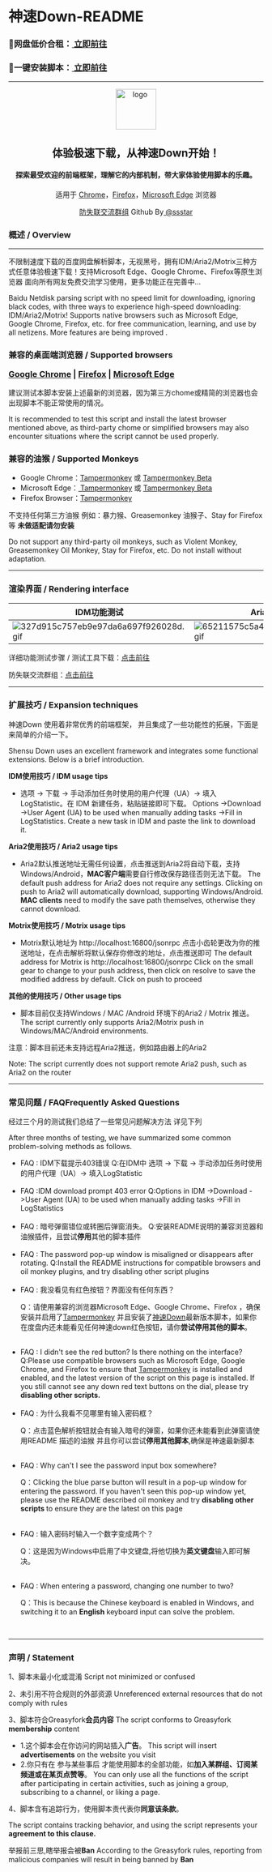 <h1>神速Down-README <img src="https://img.shields.io/badge/MIT-License-brightgreen.svg?style=popout-square" alt=""> <img src="https://img.shields.io/badge/Tampermonkey-5.0.1-red.svg?style=popout-square" alt=""> <img src="https://img.shields.io/badge/Tampermonkey-Beta-red.svg?style=popout-square" alt=""></h1>
<h3>🛒网盘低价合租：<a href="https://ass.coxpan.com/"> 立即前往</a> </h3>
<h3>🧩一键安装脚本：<a href="https://oa.assco.cn/ssdown.user.js?t=sdbifbuise"> 立即前往</a> </h3>
<hr>
<div align="center">
    <img alt="logo" src="https://vitejs.dev/logo-with-shadow.png" style="height: 80px">
</div>
<div align="center">
    <h2>体验极速下载，从神速Down开始！</h2>
    <h4>探索最受欢迎的前端框架，理解它的内部机制，带大家体验使用脚本的乐趣。</h4>
  <p align="center">适用于 <a href="https://www.google.cn/intl/zh-CN/chrome/next-steps.html?platform=linux&amp;installdataindex=empty&amp;defaultbrowser=0" rel="nofollow">Chrome</a>，<a href="https://www.firefox.com.cn/" rel="nofollow">Firefox</a>，<a href="https://www.microsoft.com/zh-cn/edge?form=MA13FJ" rel="nofollow">Microsoft Edge</a> 浏览器</p>
<p align="center"><a href="https://t.me/+B1PiSmBGPIw0MTYx" >防失联交流群组</a>  Github By<a href="https://github.com/AFANOOO/sspan"> @ssstar</a> </p>
</div>

<h3>概述 / Overview</h3>
<hr>
<p>不限制速度下载的百度网盘解析脚本，无视黑号，拥有IDM/Aria2/Motrix三种方式任意体验极速下载！支持Microsoft Edge、Google Chrome、Firefox等原生浏览器 面向所有网友免费交流学习使用，更多功能正在完善中...</p>
<p>Baidu Netdisk parsing script with no speed limit for downloading, ignoring black codes, with three ways to experience high-speed downloading: IDM/Aria2/Motrix! Supports native browsers such as Microsoft Edge, Google Chrome, Firefox, etc. for free communication, learning, and use by all netizens. More features are being improved .</p>


<h3> 兼容的桌面端浏览器 / Supported browsers

<a href="https://www.google.cn/intl/zh-CN/chrome/" rel="nofollow">Google Chrome</a> | <a href="https://www.firefox.com.cn/" rel="nofollow">Firefox</a> | <a href="https://www.microsoft.com/zh-cn/edge?form=MA13FJ" rel="nofollow">Microsoft Edge</a></h3>
<p>建议测试本脚本安装上述最新的浏览器，因为第三方chome或精简的浏览器也会出现脚本不能正常使用的情况。</p>
<p>It is recommended to test this script and install the latest browser mentioned above, as third-party chome or simplified browsers may also encounter situations where the script cannot be used properly.</p>

<h3> 兼容的油猴 / Supported Monkeys</h3>
<div><ul><li>Google Chrome：<a href="https://www.123pan.com/s/Ui7DVv-CXRHA.html">Tampermonkey</a> 或 <a href="https://www.123pan.com/s/Ui7DVv-NXRHA.html" rel="nofollow">Tampermonkey Beta</a></li><li>Microsoft Edge：<a href="https://microsoftedge.microsoft.com/addons/detail/tampermonkey/iikmkjmpaadaobahmlepeloendndfphd" rel="nofollow"> Tampermonkey</a> 或 <a href="https://microsoftedge.microsoft.com/addons/detail/%E7%AF%A1%E6%94%B9%E7%8C%B4%E6%B5%8B%E8%AF%95%E7%89%88/fcmfnpggmnlmfebfghbfnillijihnkoh">Tampermonkey Beta</a><br></li><li>Firefox Browser：<a href="https://addons.mozilla.org/firefox/addon/tampermonkey/">Tampermonkey</a><br></li></ul></div>
<p>不支持任何第三方油猴 例如：暴力猴、Greasemonkey 油猴子、Stay for Firefox等 <strong>未做适配请勿安装</strong></p>
<p>Do not support any third-party oil monkeys, such as Violent Monkey, Greasemonkey Oil Monkey, Stay for Firefox, etc. Do not install without adaptation.</p>
<hr>
<h3>渲染界面 / Rendering interface</h3>
<table><thead>
<tr>
<th>IDM功能测试</th>
<th>Aria2功能测试</th>
</tr>
</thead><tbody>
<tr>
<td><img src="https://ice.frostsky.com/2024/04/16/327d915c757eb9e97da6a697f926028d.gif" alt="327d915c757eb9e97da6a697f926028d.gif" border="0"></td>
<td><img src="https://ice.frostsky.com/2024/04/16/65211575c5a47699f60cbf10fecd3bfb.gif" alt="65211575c5a47699f60cbf10fecd3bfb.gif" border="0"></td>
</tr>
</tbody></table>
<p>详细功能测试步骤 / 测试工具下载：<a href="http://sswpdd.xyz/doc/doc.html" rel="nofollow">点击前往</a></p>
<p>防失联交流群组：<a href="https://t.me/+B1PiSmBGPIw0MTYx" rel="nofollow">点击前往</a></p>
<hr>
<h3>扩展技巧 / Expansion techniques</h3>
<p>神速Down 使用着非常优秀的前端框架， 并且集成了一些功能性的拓展，下面是来简单的介绍一下。</p><p>Shensu Down uses an excellent framework and integrates some functional extensions. Below is a brief introduction.</p>

<strong>IDM使用技巧 / IDM usage tips</strong>
<ul><li>选项 -> 下载 -> 手动添加任务时使用的用户代理（UA）-> 填入 LogStatistic。在 IDM 新建任务，粘贴链接即可下载。
<font>Options ->Download ->User Agent (UA) to be used when manually adding tasks ->Fill in LogStatistics. Create a new task in IDM and paste the link to download it.</font></li></ul>

<strong>Aria2使用技巧 / Aria2 usage tips</strong>
<ul><li>Aria2默认推送地址无需任何设置，点击推送到Aria2将自动下载，支持Windows/Android，<strong>MAC客户端</strong>需要自行修改保存路径否则无法下载。</font>
<font>The default push address for Aria2 does not require any settings. Clicking on push to Aria2 will automatically download, supporting Windows/Android. <strong>MAC clients</strong> need to modify the save path themselves, otherwise they cannot download.</font></li></ul>

<strong>Motrix使用技巧 / Motrix usage tips</strong>
<ul><li>Motrix默认地址为 http://localhost:16800/jsonrpc 点击小齿轮更改为你的推送地址，在点击解析将默认保存你修改的地址，点击推送即可</font>
<font>The default address for Motrix is http://localhost:16800/jsonrpc Click on the small gear to change to your push address, then click on resolve to save the modified address by default. Click on push to proceed</font></li></ul>

<strong>其他的使用技巧 / Other usage tips</strong>
<ul><li>脚本目前仅支持Windows / MAC /Android 环境下的Aria2 / Motrix 推送。</font>
<font>The script currently only supports Aria2/Motrix push in Windows/MAC/Android environments.</font>
</ul>

<p>注意：脚本目前还未支持远程Aria2推送，例如路由器上的Aria2</p>
<p>Note: The script currently does not support remote Aria2 push, such as Aria2 on the router</p>

<hr>
<h3>常见问题 / FAQFrequently Asked Questions</h3>
<p>经过三个月的测试我们总结了一些常见问题解决方法 详见下列</p>
<p>After three months of testing, we have summarized some common problem-solving methods as follows.</p>
<ul>
<li>FAQ : IDM下载提示403错误
 <font>Q:在IDM中 选项 -> 下载 -> 手动添加任务时使用的用户代理（UA）-> 填入LogStatistic </font></li>
<br>
<li>FAQ :IDM download prompt 403 error
 <font>Q:Options in IDM ->Download ->User Agent (UA) to be used when manually adding tasks ->Fill in LogStatistics </font>
</li>
<br>
<li>FAQ : 暗号弹窗错位或转圈后弹窗消失。
<font>Q:安装README说明的兼容浏览器和油猴插件，且尝试<strong>停用</strong>其他的脚本插件</font></li>
<br>
<li>FAQ : The password pop-up window is misaligned or disappears after rotating.
<font>Q:Install the README instructions for compatible browsers and oil monkey plugins, and try disabling other script plugins</font></li>
<br>
<li>FAQ : 我没看见有红色按钮？界面没有任何东西？
<font><p>Q：请使用兼容的浏览器Microsoft Edge、Google Chrome、Firefox ，确保安装并启用了<a href="https://chrome.google.com/webstore/detail/tampermonkey/dhdgffkkebhmkfjojejmpbldmpobfkfo">Tampermonkey</a> 并且安装了<a href="https://greasyfork.org/zh-CN/scripts/480255-神速down">神速Down</a>最新版本脚本，如果你在度盘内还未能看见任何神速down红色按钮，请你<strong>尝试停用其他的脚本</strong>。</p></font></li>
<br>
<li>FAQ : I didn't see the red button? Is there nothing on the interface?
<font>Q:Please use compatible browsers such as Microsoft Edge, Google Chrome, and Firefox to ensure that <a href="https://chrome.google.com/webstore/detail/tampermonkey/dhdgffkkebhmkfjojejmpbldmpobfkfo">Tampermonkey</a> is installed and enabled, and the latest version of the script on this page is installed. If you still cannot see any down red text buttons on the dial, please try <strong> disabling other scripts.</strong></font></li>
<br>
<li>FAQ : 为什么我看不见哪里有输入密码框？
<font><p>Q：点击蓝色解析按钮就会有输入暗号的弹窗，如果你还未能看到此弹窗请使用README 描述的油猴 并且你可以尝试<strong>停用其他脚本</strong>,确保是神速最新脚本</p></font></li>
<br>
<li>FAQ : Why can't I see the password input box somewhere?
<font><p>Q：Clicking the blue parse button will result in a pop-up window for entering the password. If you haven't seen this pop-up window yet, please use the README described oil monkey and try <strong> disabling other scripts </strong>to ensure they are the latest on this page</p></font></li>
<br>
<li>FAQ : 输入密码时输入一个数字变成两个？
<font><p>Q：这是因为Windows中启用了中文键盘,将他切换为<strong>英文键盘</strong>输入即可解决。</p></font></li>
<br>
<li>FAQ : When entering a password, changing one number to two?
<font><p>Q：This is because the Chinese keyboard is enabled in Windows, and switching it to an <strong>English</strong> keyboard input can solve the problem.</p></font></li>
<br>
</ul>
<hr>
<h3>声明 / Statement</h3>
<p>1、脚本未最小化或混淆  Script not minimized or confused</p>
<p>2、未引用不符合规则的外部资源 Unreferenced external resources that do not comply with rules</p>
<p>3、脚本符合Greasyfork<strong>会员内容</strong> The script conforms to Greasyfork <strong>membership</strong> content</strong>
<ul><li>1.这个脚本会在你访问的网站插入<strong>广告</strong>。 
This script will insert <strong>advertisements</strong> on the website you visit</li>
<li>2.你只有在 参与某些事后 才能使用脚本的全部功能，如<strong>加入某群组、订阅某频道或在某页点赞等</strong>。 
You can only use all the functions of the script after participating in certain activities, such as joining a group, subscribing to a channel, or liking a page.</li></ul>
<p>4、脚本含有追踪行为，使用脚本责代表你<strong>同意该条款</strong>。</p>
<p>The script contains tracking behavior, and using the script represents your <strong>agreement to this clause.</strong></p>
<p>举报前三思,瞎举报会被<strong>Ban</strong>
According to the Greasyfork rules, reporting from malicious companies will result in being banned by <strong>Ban</strong></p>
